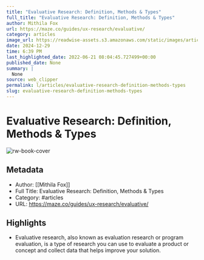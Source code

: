 ```yaml
---
title: "Evaluative Research: Definition, Methods & Types"
full_title: "Evaluative Research: Definition, Methods & Types"
author: Mithila Fox
url: https://maze.co/guides/ux-research/evaluative/
category: articles
image_url: https://readwise-assets.s3.amazonaws.com/static/images/article3.5c705a01b476.png
date: 2024-12-29
time: 6:39 PM
last_highlighted_date: 2022-06-21 08:04:45.727499+00:00
published_date: None
summary: |
  None
source: web_clipper
permalink: l/articles/evaluative-research-definition-methods-types
slug: evaluative-research-definition-methods-types
---
```

# Evaluative Research: Definition, Methods & Types

![rw-book-cover](https://readwise-assets.s3.amazonaws.com/static/images/article3.5c705a01b476.png)

## Metadata
- Author: [[Mithila Fox]]
- Full Title: Evaluative Research: Definition, Methods & Types
- Category: #articles
- URL: https://maze.co/guides/ux-research/evaluative/

## Highlights
- Evaluative research, also known as evaluation research or program evaluation, is a type of research you can use to evaluate a product or concept and collect data that helps improve your solution.


